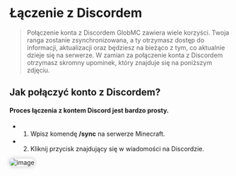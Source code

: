 <style>
img:not(.medium-zoom-image--opened):not(.navbar-link-icon) {
    width: auto; /* Automatyczna szerokość */
    height: auto; /* Automatyczna wysokość */
    object-fit: contain; /* Dopasowanie bez przycinania */
    margin: 0 8px 4px 0;
    box-shadow: 0 0 6px 4px rgba(0, 0, 0, .1);
    border-radius: 10px;
}
</style>

# Łączenie z Discordem

> Połączenie konta z Discordem GlobMC zawiera wiele korzyści. Twoja ranga zostanie zsynchronizowana, a ty otrzymasz dostęp do informacji, aktualizacji oraz będziesz na bieżąco z tym, co aktualnie dzieje się na serwerze. W zamian za połączenie konta z Discordem otrzymasz skromny upominek, który znajduje się na poniższym zdjęciu.

## Jak połączyć konto z Discordem?

#### Proces łączenia z kontem Discord jest bardzo prosty.
- 1. Wpisz komendę **/sync** na serwerze Minecraft.
- 2. Kliknij przycisk znajdujący się w wiadomości na Discordzie.

![image](/pages/images/discord/discord-1.webp)
